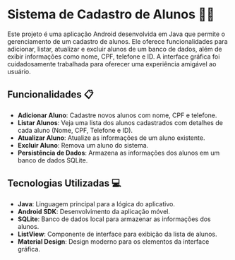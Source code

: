 # Sistema de Cadastro de Alunos 🧑‍🎓

Este projeto é uma aplicação Android desenvolvida em Java que permite o gerenciamento de um cadastro de alunos. Ele oferece funcionalidades para adicionar, listar, atualizar e excluir alunos de um banco de dados, além de exibir informações como nome, CPF, telefone e ID. A interface gráfica foi cuidadosamente trabalhada para oferecer uma experiência amigável ao usuário.

## Funcionalidades 📋

- **Adicionar Aluno**: Cadastre novos alunos com nome, CPF e telefone.
- **Listar Alunos**: Veja uma lista dos alunos cadastrados com detalhes de cada aluno (Nome, CPF, Telefone e ID).
- **Atualizar Aluno**: Atualize as informações de um aluno existente.
- **Excluir Aluno**: Remova um aluno do sistema.
- **Persistência de Dados**: Armazena as informações dos alunos em um banco de dados SQLite.

## Tecnologias Utilizadas 💻

- **Java**: Linguagem principal para a lógica do aplicativo.
- **Android SDK**: Desenvolvimento da aplicação móvel.
- **SQLite**: Banco de dados local para armazenar as informações dos alunos.
- **ListView**: Componente de interface para exibição da lista de alunos.
- **Material Design**: Design moderno para os elementos da interface gráfica.
